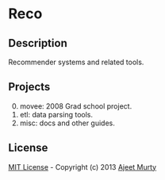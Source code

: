 Reco
====

## Description
Recommender systems and related tools.

## Projects

0.  movee:  2008 Grad school project.
1.  etl:  data parsing tools.
2.  misc:  docs and other guides.

## License
[MIT License](http://opensource.org/licenses/MIT) - Copyright (c) 2013 [Ajeet Murty](http://www.linkedin.com/in/ajeetmurty)

